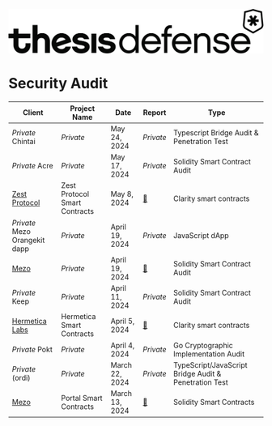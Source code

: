 ![](Content/images/logo/td_banner_black.svg)

<h1 class="center" style=""> Security Audit </h1>

| Client             | Project Name |Date           | Report           | Type             | 
|--------------------|---------------|--------------|------------------|-------------------|
| *Private* Chintai          | *Private*     | May 24, 2024 | *Private* |Typescript Bridge Audit & Penetration Test|
| *Private* Acre             | *Private*     | May 17, 2024 | *Private* |Solidity Smart Contract Audit |
|[Zest Protocol](https://www.zestprotocol.com/)| Zest Protocol Smart Contracts| May 8, 2024|[:page_facing_up:](PDFs/240509_Thesis_Defense-Zest_Protocol-Final_Audit_Report.pdf)| Clarity smart contracts|
| *Private*  Mezo Orangekit dapp          | *Private*     | April 19, 2024 | *Private* |JavaScript dApp |
|     [Mezo](https://info.mezo.org/)              | *Private*     | April 19, 2024 | [:page_facing_up:](PDFs/240419_Thesis_Defense-Mezo_Smart_Contracts_Security_Audit_Report.pdf) |Solidity Smart Contract Audit |
| *Private*  Keep                | *Private*     | April 11, 2024 | *Private* |Solidity Smart Contract Audit |
|[Hermetica Labs](https://app.hermetica.fi/earn)|  Hermetica Smart Contracts | April 5, 2024  | [:page_facing_up:](PDFs/240405_Thesis_Defense-Hermetica_Labs_Hermetica_Smart_Contracts_Security_Audit_Report.pdf)| Clarity smart contracts|
| *Private*    Pokt              | *Private*     | April 4, 2024 | *Private* |Go Cryptographic Implementation Audit |
| *Private* (ordi)           | *Private*     | March 22, 2024 | *Private* |TypeScript/JavaScript Bridge Audit & Penetration Test |
| [Mezo](https://info.mezo.org/)                | Portal Smart Contracts     | March 13, 2024 | [:page_facing_up:](PDFs/240314_Thesis_Defense-Mezo_Portal_Smart_Contracts_Security_Audit_Report.pdf) |Solidity Smart Contracts |












